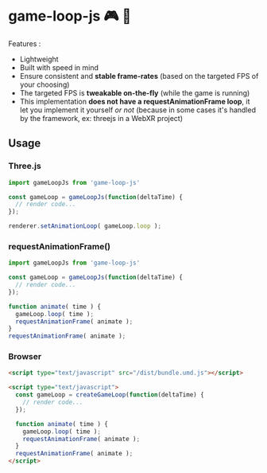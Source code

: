 # game-loop-js :video_game: :repeat:

Features :

- Lightweight
- Built with speed in mind
- Ensure consistent and **stable frame-rates** (based on the targeted FPS of your choosing)
- The targeted FPS is **tweakable on-the-fly** (while the game is running)
- This implementation **does not have a requestAnimationFrame loop**, it let you implement it yourself *or not* (because in some cases it's handled by the framework, ex: threejs in a WebXR project)

## Usage

### Three.js
```javascript
import gameLoopJs from 'game-loop-js'

const gameLoop = gameLoopJs(function(deltaTime) {
  // render code...
});

renderer.setAnimationLoop( gameLoop.loop );
```

### requestAnimationFrame()
```javascript
import gameLoopJs from 'game-loop-js'

const gameLoop = gameLoopJs(function(deltaTime) {
  // render code...
});

function animate( time ) {
  gameLoop.loop( time );
  requestAnimationFrame( animate );
}
requestAnimationFrame( animate );
```

### Browser
```html
<script type="text/javascript" src="/dist/bundle.umd.js"></script>

<script type="text/javascript">
  const gameLoop = createGameLoop(function(deltaTime) {
    // render code...
  });

  function animate( time ) {
    gameLoop.loop( time );
    requestAnimationFrame( animate );
  }
  requestAnimationFrame( animate );
</script>
```
